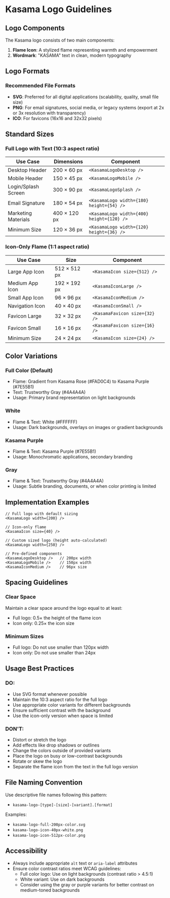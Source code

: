 # Kasama Logo Guidelines

## Logo Components

The Kasama logo consists of two main components:
1. **Flame Icon**: A stylized flame representing warmth and empowerment
2. **Wordmark**: "KASAMA" text in clean, modern typography

## Logo Formats

### Recommended File Formats
- **SVG**: Preferred for all digital applications (scalability, quality, small file size)
- **PNG**: For email signatures, social media, or legacy systems (export at 2x or 3x resolution with transparency)
- **ICO**: For favicons (16x16 and 32x32 pixels)

## Standard Sizes

### Full Logo with Text (10:3 aspect ratio)
| Use Case | Dimensions | Component |
|----------|------------|-----------|
| Desktop Header | 200 × 60 px | `<KasamaLogoDesktop />` |
| Mobile Header | 150 × 45 px | `<KasamaLogoMobile />` |
| Login/Splash Screen | 300 × 90 px | `<KasamaLogoSplash />` |
| Email Signature | 180 × 54 px | `<KasamaLogo width={180} height={54} />` |
| Marketing Materials | 400 × 120 px | `<KasamaLogo width={400} height={120} />` |
| Minimum Size | 120 × 36 px | `<KasamaLogo width={120} height={36} />` |

### Icon-Only Flame (1:1 aspect ratio)
| Use Case | Size | Component |
|----------|------|-----------|
| Large App Icon | 512 × 512 px | `<KasamaIcon size={512} />` |
| Medium App Icon | 192 × 192 px | `<KasamaIconLarge />` |
| Small App Icon | 96 × 96 px | `<KasamaIconMedium />` |
| Navigation Icon | 40 × 40 px | `<KasamaIconSmall />` |
| Favicon Large | 32 × 32 px | `<KasamaFavicon size={32} />` |
| Favicon Small | 16 × 16 px | `<KasamaFavicon size={16} />` |
| Minimum Size | 24 × 24 px | `<KasamaIcon size={24} />` |

## Color Variations

### Full Color (Default)
- Flame: Gradient from Kasama Rose (#FAD0C4) to Kasama Purple (#7E55B1)
- Text: Trustworthy Gray (#4A4A4A)
- Usage: Primary brand representation on light backgrounds

### White
- Flame & Text: White (#FFFFFF)
- Usage: Dark backgrounds, overlays on images or gradient backgrounds

### Kasama Purple
- Flame & Text: Kasama Purple (#7E55B1)
- Usage: Monochromatic applications, secondary branding

### Gray
- Flame & Text: Trustworthy Gray (#4A4A4A)
- Usage: Subtle branding, documents, or when color printing is limited

## Implementation Examples

```tsx
// Full logo with default sizing
<KasamaLogo width={200} />

// Icon-only flame
<KasamaIcon size={40} />

// Custom sized logo (height auto-calculated)
<KasamaLogo width={250} />

// Pre-defined components
<KasamaLogoDesktop />   // 200px width
<KasamaLogoMobile />    // 150px width  
<KasamaIconMedium />    // 96px size
```

## Spacing Guidelines

### Clear Space
Maintain a clear space around the logo equal to at least:
- Full logo: 0.5× the height of the flame icon
- Icon only: 0.25× the icon size

### Minimum Sizes
- Full logo: Do not use smaller than 120px width
- Icon only: Do not use smaller than 24px

## Usage Best Practices

### DO:
- Use SVG format whenever possible
- Maintain the 10:3 aspect ratio for the full logo
- Use appropriate color variants for different backgrounds
- Ensure sufficient contrast with the background
- Use the icon-only version when space is limited

### DON'T:
- Distort or stretch the logo
- Add effects like drop shadows or outlines
- Change the colors outside of provided variants
- Place the logo on busy or low-contrast backgrounds
- Rotate or skew the logo
- Separate the flame icon from the text in the full logo version

## File Naming Convention

Use descriptive file names following this pattern:
- `kasama-logo-[type]-[size]-[variant].[format]`

Examples:
- `kasama-logo-full-200px-color.svg`
- `kasama-logo-icon-40px-white.png`
- `kasama-logo-icon-512px-color.png`

## Accessibility

- Always include appropriate `alt` text or `aria-label` attributes
- Ensure color contrast ratios meet WCAG guidelines:
  - Full color logo: Use on light backgrounds (contrast ratio > 4.5:1)
  - White variant: Use on dark backgrounds
  - Consider using the gray or purple variants for better contrast on medium-toned backgrounds
